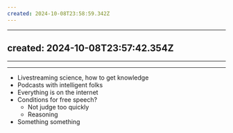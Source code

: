 ```yaml
---
created: 2024-10-08T23:58:59.342Z
---
```

---
created: 2024-10-08T23:57:42.354Z
---
---
---

- Livestreaming science, how to get knowledge
- Podcasts with intelligent folks
- Everything is on the internet
- Conditions for free speech?
	- Not judge too quickly
	- Reasoning
- Something something 